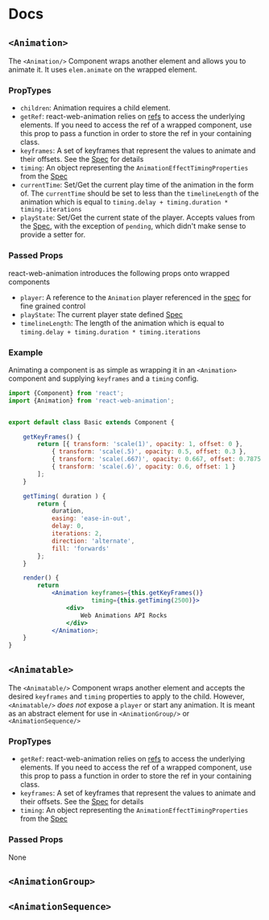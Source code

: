 # Docs

## `<Animation>`

The `<Animation/>` Component wraps another element and allows you to animate it. It uses `elem.animate` on the wrapped
element.

### PropTypes
- `children`: Animation requires a child element.
- `getRef`: react-web-animation relies on [refs](https://facebook.github.io/react/docs/more-about-refs.html) to access the 
underlying elements. If you need to access the ref of a wrapped component, use this prop to pass a function in order to 
store the ref in your containing class.
- `keyframes`: A set of keyframes that represent the values to animate and their offsets. See the [Spec](https://w3c.github.io/web-animations/#dom-keyframeeffectreadonly-getframes) for details
- `timing`: An object representing the `AnimationEffectTimingProperties` from the [Spec](https://w3c.github.io/web-animations/#the-animationeffecttimingproperties-dictionary)
- `currentTime`: Set/Get the current play time of the animation in the form of. The `currentTime` should be set to less than
the `timelineLength` of the animation which is equal to `timing.delay + timing.duration * timing.iterations`
- `playState`: Set/Get the current state of the player. Accepts values from the [Spec](https://w3c.github.io/web-animations/#play-states), with
the exception of `pending`, which didn't make sense to provide a setter for.

### Passed Props

react-web-animation introduces the following props onto wrapped components

- `player`: A reference to the `Animation` player referenced in the [spec](https://w3c.github.io/web-animations/#the-animation-interface) for
fine grained control
- `playState`: The current player state defined [Spec](https://w3c.github.io/web-animations/#play-states)
- `timelineLength`: The length of the animation which is equal to `timing.delay + timing.duration * timing.iterations`

### Example
Animating a component is as simple as wrapping it in an `<Animation>` component and supplying `keyframes` and a `timing` config. 
```jsx
import {Component} from 'react';
import {Animation} from 'react-web-animation';


export default class Basic extends Component {

    getKeyFrames() {
        return [{ transform: 'scale(1)', opacity: 1, offset: 0 },
            { transform: 'scale(.5)', opacity: 0.5, offset: 0.3 },
            { transform: 'scale(.667)', opacity: 0.667, offset: 0.7875 },
            { transform: 'scale(.6)', opacity: 0.6, offset: 1 }
        ];
    }

    getTiming( duration ) {
        return {
            duration,
            easing: 'ease-in-out',
            delay: 0,
            iterations: 2,
            direction: 'alternate',
            fill: 'forwards'
        };
    }

    render() {
        return
            <Animation keyframes={this.getKeyFrames()}
                       timing={this.getTiming(2500)}>
                <div>
                    Web Animations API Rocks
                </div>
            </Animation>;
    }
}

```

## `<Animatable>`

The `<Animatable/>` Component wraps another element and accepts the desired `keyframes` and `timing` properties to apply
to the child. However, `<Animatable/>` *does not* expose a `player` or start any animation. It is meant as an abstract element
for use in `<AnimationGroup/>` or `<AnimationSequence/>`

### PropTypes
- `getRef`: react-web-animation relies on [refs](https://facebook.github.io/react/docs/more-about-refs.html) to access the 
underlying elements. If you need to access the ref of a wrapped component, use this prop to pass a function in order to 
store the ref in your containing class.
- `keyframes`: A set of keyframes that represent the values to animate and their offsets. See the [Spec](https://w3c.github.io/web-animations/#dom-keyframeeffectreadonly-getframes) for details
- `timing`: An object representing the `AnimationEffectTimingProperties` from the [Spec](https://w3c.github.io/web-animations/#the-animationeffecttimingproperties-dictionary)

### Passed Props

None

## `<AnimationGroup>`

## `<AnimationSequence>`

